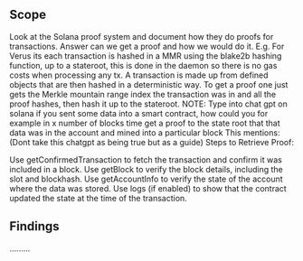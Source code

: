 ## Scope
Look at the Solana proof system and document how they do proofs for transactions. Answer can we get a proof and how we would do it. E.g. For Verus its each transaction is hashed in a MMR using the blake2b hashing function, up to a stateroot, this is done in the daemon so there is no gas costs when processing any tx. A transaction is made up from defined objects that are then hashed in a deterministic way. To get a proof one just gets the Merkle mountain range index the transaction was in and all the proof hashes, then hash it up to the stateroot.
NOTE: Type into chat gpt on solana if you sent some data into a smart contract, how could you for example in x number of blocks time get a proof to the state root that that data was in the account and mined into a particular block This mentions: (Dont take this chatgpt as being true but as a guide) Steps to Retrieve Proof:

Use getConfirmedTransaction to fetch the transaction and confirm it was included in a block.
Use getBlock to verify the block details, including the slot and blockhash.
Use getAccountInfo to verify the state of the account where the data was stored.
Use logs (if enabled) to show that the contract updated the state at the time of the transaction.

## Findings


.........